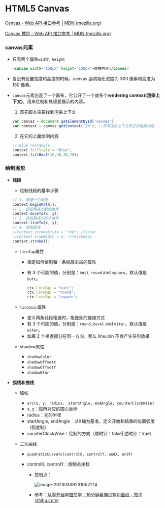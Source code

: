 # HTML5 Canvas

[Canvas - Web API 接口参考 | MDN (mozilla.org)](https://developer.mozilla.org/zh-CN/docs/Web/API/Canvas_API)

[Canvas 教程 - Web API 接口参考 | MDN (mozilla.org)](https://developer.mozilla.org/zh-CN/docs/Web/API/Canvas_API/Tutorial)

### canvas元素

- 只有两个属性`width`, `height`

  ```html
  <canvas width="150px" height="150px">替换内容</canvas>
  ```

  

- 当没有设置宽度和高度的时候，canvas 会初始化宽度为 300 像素和高度为 150 像素。

- `canvas`元素创造了一个画布，它公开了一个或多个**rendering context(渲染上下文)**，用来绘制和处理要展示的内容。

  1. 首先脚本需要找到渲染上下文

  ```javascript
  var canvas = document.getElementById('vanvas');
  var context = canvas.getContext('2d'); //获得渲染上下文和它的绘画功能
  ```

  2. 在它的上面绘制内容
  
  ```javascript
  // Blue rectangle
  context.fillStyle = "blue";
  context.fillRect(10,40,30,70);
  ```

### 绘制图形

- **线段**  

  - 绘制线段的基本步骤

  ```javascript
  // 1. 新建一个路径
  context.beginPath();
  // 2. 指定路径的起始坐标
  context.moveTo(x, y);
  // 3. 指定路径的终点坐标
  context.lineTo(x, y);
  // 4. 绘制直线
  //context.strokeStyle = "red"; //color
  //context.lineWidth = 5; //thickness
  context.stroke();
  ```

  - `lineCap`属性

    - 指定如何绘制每一条线段末端的属性

    - 有 3 个可能的值，分别是：`butt`, `round` and `square`。默认值是 `butt`。

      ```javascript
      ctx.lineCap = "butt";
      ctx.lineCap = "round";
      ctx.lineCap = "square";
      ```

  - `lineJoin`属性
    - 定义两条线段相连时，相连处的连接方式
    - 有 3 个可能的值，分别是：`round`, `bevel` and `miter`。默认值是 `miter`。
    - 如果 2 个相连部分在同一方向，那么 lineJoin 不会产生任何效果
  
  - shadow属性
  
    - `shadowColor`
    - `shadowOffsetX`
    - `shadowOffsetY`
    - `shadowBlur`

- **弧线和曲线**

  - 弧线

    - `arc(x, y, radius， startAngle, endAngle, counterClockWise)`
    - x, y：弧所对应的圆心坐标
    - radius：元的半径
    - startAngle, endAngle：以X轴为基准，定义开始和结束的位置弧度（弧度制）
    - counterClockWise：绘制的方向（顺时针：false| 逆时针：true）

  - 二次曲线

    - `quadraticCurveTo(controlX, controlY, endX, endY)`

    - controlX, controlY：控制点坐标

      - 控制点：

        ![image-20230309231052214](D:\git\knowledge\images\quadraticCurve.png)

      - 参考：[从零开始学图形学：10分钟看懂贝塞尔曲线 - 知乎 (zhihu.com)](https://zhuanlan.zhihu.com/p/344934774)
